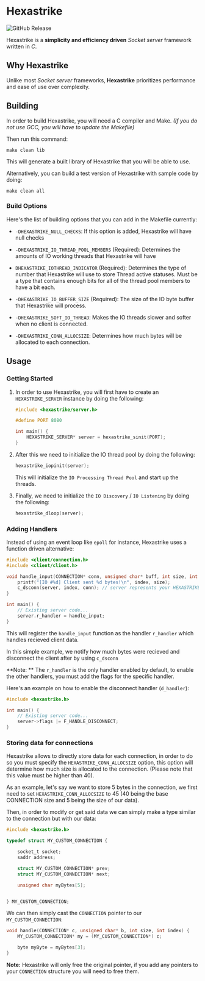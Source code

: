 # Hexastrike
![GitHub Release](https://img.shields.io/github/v/release/Zffu/Hexastrike?include_prereleases)


Hexastrike is a **simplicity and efficiency driven** *Socket server* framework written in *C*.

## Why Hexastrike

Unlike most *Socket server* frameworks, **Hexastrike** prioritizes performance and ease of use over complexity. 

## Building

In order to build Hexastrike, you will need a C compiler and Make.
*(If you do not use GCC, you will have to update the Makefile)*

Then run this command:
```
make clean lib
```

This will generate a built library of Hexastrike that you will be able to use.

Alternatively, you can build a test version of Hexastrike with sample code by doing:
```
make clean all
```

### Build Options
Here's the list of building options that you can add in the Makefile currently:
- `-DHEXASTRIKE_NULL_CHECKS`: If this option is added, Hexastrike will have null checks

- `-DHEXASTRIKE_IO_THREAD_POOL_MEMBERS` (Required): Determines the amounts of IO working threads that Hexastrike will have
- `DHEXASTRIKE_IOTHREAD_INDICATOR` (Required): Determines the type of number that Hexastrike will use to store Thread active statuses. Must be a type that contains enough bits for all of the thread pool members to have a bit each.

- `-DHEXASTRIKE_IO_BUFFER_SIZE` (Required): The size of the IO byte buffer that Hexastrike will process.

- `-DHEXASTRIKE_SOFT_IO_THREAD`: Makes the IO threads slower and softer when no client is connected.

- `-DHEXASTRIKE_CONN_ALLOCSIZE`: Determines how much bytes will be allocated to each connection.

## Usage

### Getting Started

1. In order to use Hexastrike, you will first have to create an ``HEXASTRIKE_SERVER`` instance by doing the following:

    ```C
    #include <hexastrike/server.h>

    #define PORT 8080

    int main() {
        HEXASTRIKE_SERVER* server = hexastrike_sinit(PORT);
    }
    ```



2. After this we need to initialize the IO thread pool by doing the following:
    ```C
    hexastrike_iopinit(server);
    ```

    This will initialize the `IO Processing Thread Pool` and start up the threads.


3. Finally, we need to initialize the `IO Discovery` / `IO Listening` by doing the following:

    ```C
    hexastrike_dloop(server);
    ```

### Adding Handlers

Instead of using an event loop like `epoll` for instance, Hexastrike uses a function driven alternative:

```C
#include <client/connection.h>
#include <client/client.h>

void handle_input(CONNECTION* conn, unsigned char* buff, int size, int index) {
    printf("[IO #%d] Client sent %d bytes!\n", index, size);
    c_dsconn(server, index, conn); // server represents your HEXASTRIKE_SERVER instance.
}

int main() {
    // Existing server code...
    server.r_handler = handle_input; 
}
```

This will register the `handle_input` function as the handler `r_handler` which handles recieved client data.

In this simple example, we notify how much bytes were recieved and disconnect the client after by using `c_dsconn`

**Note: ** The `r_handler` is the only handler enabled by default, to enable the other handlers, you must add the flags for the specific handler.

Here's an example on how to enable the disconnect handler (`d_handler`):
```C
#include <hexastrike.h>

int main() {
    // Existing server code...
    server->flags |= F_HANDLE_DISCONNECT;
}
```

### Storing data for connections

Hexastrike allows to directly store data for each connection, in order to do so you must specify the `HEXASTRIKE_CONN_ALLOCSIZE` option, this option will determine how much size is allocated to the connection. (Please note that this value must be higher than 40).

As an example, let's say we want to store 5 bytes in the connection, we first need to set `HEXASTRIKE_CONN_ALLOCSIZE` to 45 (40 being the base CONNECTION size and 5 being the size of our data).

Then, in order to modify or get said data we can simply make a type similar to the connection but with our data: 

```C
#include <hexastrike.h>

typedef struct MY_CUSTOM_CONNECTION {

    socket_t socket;
    saddr address;

    struct MY_CUSTOM_CONNECTION* prev;
    struct MY_CUSTOM_CONNECTION* next;

    unsigned char myBytes[5];


} MY_CUSTOM_CONNECTION;
```

We can then simply cast the `CONNECTION` pointer to our `MY_CUSTOM_CONNECTION`:
```C
void handle(CONNECTION* c, unsigned char* b, int size, int index) {
    MY_CUSTOM_CONNECTION* my = (MY_CUSTOM_CONNECTION*) c;

    byte myByte = myBytes[3];
}
```

**Note:** Hexastrike will only free the original pointer, if you add any pointers to your `CONNECTION` structure you will need to free them.